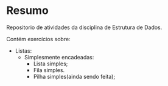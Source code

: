 
# Resumo

Repositorio de atividades da disciplina de Estrutura de Dados.

Contém exercícios sobre:

- Listas:
	- Simplesmente encadeadas:
		- Lista simples;
		- Fila simples.
		- Pilha simples(ainda sendo feita);

